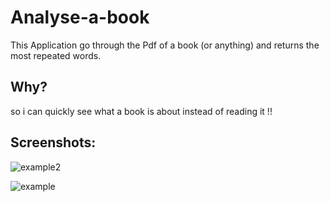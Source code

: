 # Analyse-a-book
This Application go through the Pdf of a book (or anything) and returns the most repeated words.

## Why?
so i can quickly see what a book is about instead of reading it !!

## Screenshots:

![example2](https://user-images.githubusercontent.com/68897241/175662539-e598d551-e0d9-4fdc-82e6-1fa037c24519.png)

![example](https://user-images.githubusercontent.com/68897241/175662105-3b71be49-0622-4ce6-a2ad-45029ada12ef.JPG)

